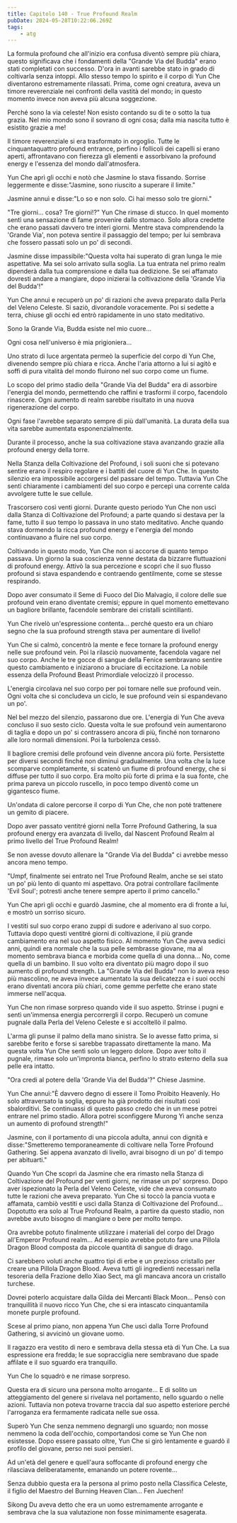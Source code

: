 ```yaml
---
title: Capitolo 140 - True Profound Realm
pubDate: 2024-05-28T10:22:06.269Z
tags:
    - atg
---
```





La formula profound che all'inizio era confusa diventò sempre più chiara, questo significava che i fondamenti della "Grande Via del Budda" erano stati completati con successo. D'ora in avanti sarebbe stato in grado di coltivarla senza intoppi.
Allo stesso tempo lo spirito e il corpo di Yun Che diventarono estremamente rilassati. Prima, come ogni creatura, aveva un timore reverenziale nei confronti della vastità del mondo; in questo momento invece non aveva più alcuna soggezione.


Perché sono la via celeste!
Non esisto contando su di te o sotto la tua grazia. Nel mio mondo sono il sovrano di ogni cosa; dalla mia nascita tutto è esistito grazie a me!


Il timore reverenziale si era trasformato in orgoglio. Tutte le cinquantaquattro profound entrance, perfino i follicoli dei capelli si erano aperti, affrontavano con fierezza gli elementi e assorbivano la profound energy e l'essenza del mondo dall'atmosfera.


Yun Che aprì gli occhi e notò che Jasmine lo stava fissando. Sorrise leggermente e disse:"Jasmine, sono riuscito a superare il limite."


Jasmine annuì e disse:"Lo so e non solo. Ci hai messo solo tre giorni."


"Tre giorni... cosa? Tre giorni!?" Yun Che rimase di stucco. In quel momento sentì una sensazione di fame provenire dallo stomaco. Solo allora credette che erano passati davvero tre interi giorni.
Mentre stava comprendendo la 'Grande Via', non poteva sentire il passaggio del tempo; per lui sembrava che fossero passati solo un po' di secondi.


Jasmine disse impassibile:"Questa volta hai superato di gran lunga le mie aspettative. Ma sei solo arrivato sulla soglia. La tua entrata nel primo realm dipenderà dalla tua comprensione e dalla tua dedizione.
Se sei affamato dovresti andare a mangiare, dopo inizierai la coltivazione della 'Grande Via del Budda'!"


Yun Che annuì e recuperò un po' di razioni che aveva preparato dalla Perla del Veleno Celeste.
Si saziò, divorandole voracemente. Poi si sedette a terra, chiuse gli occhi ed entrò rapidamente in uno stato meditativo.


Sono la Grande Via, Budda esiste nel mio cuore...


Ogni cosa nell'universo è mia prigioniera...


Uno strato di luce argentata permeò la superficie del corpo di Yun Che, divenendo sempre più chiara e ricca. Anche l'aria attorno a lui si agitò e soffi di pura vitalità del mondo fluirono nel suo corpo come un fiume.


Lo scopo del primo stadio della "Grande Via del Budda" era di assorbire l'energia del mondo, permettendo che raffini e trasformi il corpo, facendolo rinascere.
Ogni aumento di realm sarebbe risultato in una nuova rigenerazione del corpo.


Ogni fase l'avrebbe separato sempre di più dall'umanità. La durata della sua vita sarebbe aumentata esponenzialmente.


Durante il processo, anche la sua coltivazione stava avanzando grazie alla profound energy della torre.


Nella Stanza della Coltivazione del Profound, i soli suoni che si potevano sentire erano il respiro regolare e i battiti del cuore di Yun Che. In questo silenzio era impossibile accorgersi del passare del tempo. Tuttavia Yun Che sentì chiaramente i cambiamenti del suo corpo e percepì una corrente calda avvolgere tutte le sue cellule.


Trascorsero così venti giorni. Durante questo periodo Yun Che non uscì dalla Stanza di Coltivazione del Profound; a parte quando si destava per la fame, tutto il suo tempo lo passava in uno stato meditativo. Anche quando stava dormendo la ricca profound energy e l'energia del mondo continuavano a fluire nel suo corpo.


Coltivando in questo modo, Yun Che non si accorse di quanto tempo passava. Un giorno la sua coscienza venne destata da bizzarre fluttuazioni di profound energy. Attivò la sua percezione e scoprì che il suo flusso profound si stava espandendo e contraendo gentilmente, come se stesse respirando.


Dopo aver consumato il Seme di Fuoco del Dio Malvagio, il colore delle sue profound vein erano diventate cremisi; eppure in quel momento emettevano un bagliore brillante, facendole sembrare dei cristalli scintillanti.


Yun Che rivelò un'espressione contenta... perché questo era un chiaro segno che la sua profound strength stava per aumentare di livello!


Yun Che si calmò, concentrò la mente e fece tornare la profound energy nelle sue profound vein. Poi la rilasciò nuovamente, facendola vagare nel suo corpo. Anche le tre gocce di sangue della Fenice sembravano sentire questo cambiamento e iniziarono a bruciare di eccitazione. La nobile essenza della Profound Beast Primordiale velocizzò il processo.


L'energia circolava nel suo corpo per poi tornare nelle sue profound vein.
Ogni volta che si concludeva un ciclo, le sue profound vein si espandevano un po'.


Nel bel mezzo del silenzio, passarono due ore. L'energia di Yun Che aveva concluso il suo sesto ciclo. Questa volta le sue profound vein aumentarono di taglia e dopo un po' si contrassero ancora di più, finché non tornarono alle loro normali dimensioni. Poi la turbolenza cessò.


Il bagliore cremisi delle profound vein divenne ancora più forte. Persistette per diversi secondi finché non diminuì gradualmente. Una volta che la luce scomparve completamente, si scatenò un fiume di profound energy, che si diffuse per tutto il suo corpo. 
Era molto più forte di prima e la sua fonte, che prima pareva un piccolo ruscello, in poco tempo diventò come un gigantesco fiume.


Un'ondata di calore percorse il corpo di Yun Che, che non poté trattenere un gemito di piacere.


Dopo aver passato ventitré giorni nella Torre Profound Gathering, la sua profound energy era avanzata di livello, dal Nascent Profound Realm al primo livello del True Profound Realm!


Se non avesse dovuto allenare la "Grande Via del Budda" ci avrebbe messo ancora meno tempo.


"Umpf, finalmente sei entrato nel True Profound Realm, anche se sei stato un po' più lento di quanto mi aspettavo. Ora potrai controllare facilmente 'Evil Soul'; potresti anche tenere sempre aperto il primo cancello."


Yun Che aprì gli occhi e guardò Jasmine, che al momento era di fronte a lui, e mostrò un sorriso sicuro.


I vestiti sul suo corpo erano zuppi di sudore e aderivano al suo corpo.
Tuttavia dopo questi ventitré giorni di coltivazione, il più grande cambiamento era nel suo aspetto fisico. Al momento Yun Che aveva sedici anni, quindi era normale che la sua pelle sembrasse giovane, ma al momento sembrava bianca e morbida come quella di una donna... No, come quella di un bambino. Il suo volto era diventato più magro dopo il suo aumento di profound strength. La "Grande Via del Budda" non lo aveva reso più mascolino, ne aveva invece aumentato la sua delicatezza e i suoi occhi erano diventati ancora più chiari, come gemme perfette che erano state immerse nell'acqua.


Yun Che non rimase sorpreso quando vide il suo aspetto. Strinse i pugni e sentì un'immensa energia percorrergli il corpo. Recuperò un comune pugnale dalla Perla del Veleno Celeste e si accoltellò il palmo.


L'arma gli punse il palmo della mano sinistra. Se lo avesse fatto prima, si sarebbe ferito e forse si sarebbe trapassato direttamente la mano. Ma questa volta Yun Che sentì solo un leggero dolore. Dopo aver tolto il pugnale, rimase solo un'impronta bianca, perfino lo strato esterno della sua pelle era intatto.


"Ora credi al potere della 'Grande Via del Budda'?" Chiese Jasmine.


Yun Che annuì:"È davvero degno di essere il Tomo Proibito Heavenly. Ho solo attraversato la soglia, eppure ha già prodotto dei risultati così sbalorditivi. Se continuassi di questo passo credo che in un mese potrei entrare nel primo stadio. Allora potrei sconfiggere Murong Yi anche senza un aumento di profound strength!"


Jasmine, con il portamento di una piccola adulta, annuì con dignità e disse:"Smetteremo temporaneamente di coltivare nella Torre Profound Gathering. Sei appena avanzato di livello, avrai bisogno di un po' di tempo per abituarti."


Quando Yun Che scoprì da Jasmine che era rimasto nella Stanza di Coltivazione del Profound per venti giorni, ne rimase un po' sorpreso. Dopo aver ispezionato la Perla del Veleno Celeste, vide che aveva consumato tutte le razioni che aveva preparato. Yun Che si toccò la pancia vuota e affamata, cambiò vestiti e uscì dalla Stanza di Coltivazione del Profound...
Dopotutto era solo al True Profound Realm, a partire da questo stadio, non avrebbe avuto bisogno di mangiare o bere per molto tempo.


Ora avrebbe potuto finalmente utilizzare i materiali del corpo del Drago all'Emperor Profound realm... Ad esempio avrebbe potuto fare una Pillola Dragon Blood composta da piccole quantità di sangue di drago.


Ci sarebbero voluti anche quattro tipi di erbe e un prezioso cristallo per creare una Pillola Dragon Blood. Aveva tutti gli ingredienti necessari nella tesoreria della Frazione dello Xiao Sect, ma gli mancava ancora un cristallo turchese.


Dovrei poterlo acquistare dalla Gilda dei Mercanti Black Moon... Pensò con tranquillità il nuovo ricco Yun Che, che si era intascato cinquantamila monete purple profound.


Scese al primo piano, non appena Yun Che uscì dalla Torre Profound Gathering, si avvicinò un giovane uomo.


Il ragazzo era vestito di nero e sembrava della stessa età di Yun Che. La sua espressione era fredda; le sue sopracciglia nere sembravano due spade affilate e il suo sguardo era tranquillo.


Yun Che lo squadrò e ne rimase sorpreso.


Questa era di sicuro una persona molto arrogante...
E di solito un atteggiamento del genere si rivelava nel portamento, nello sguardo o nelle azioni. Tuttavia non poteva trovarne traccia dal suo aspetto esteriore perché l'arroganza era fermamente radicata nelle sue ossa.


Superò Yun Che senza nemmeno degnargli uno sguardo; non mosse nemmeno la coda dell'occhio, comportandosi come se Yun Che non esistesse.
Dopo essere passato oltre, Yun Che si girò lentamente e guardò il profilo del giovane, perso nei suoi pensieri.


Ad un'età del genere e quell'aura soffocante di profound energy che rilasciava deliberatamente, emanando un potere rovente...


Senza dubbio questa era la persona al primo posto nella Classifica Celeste, il figlio del Maestro del Burning Heaven Clan... Fen Juechen!


Sikong Du aveva detto che era un uomo estremamente arrogante e sembrava che la sua valutazione non fosse minimamente esagerata.





